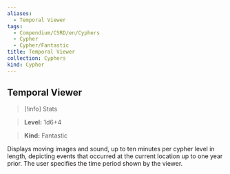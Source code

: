```yaml
---
aliases:
  - Temporal Viewer
tags:
  - Compendium/CSRD/en/Cyphers
  - Cypher
  - Cypher/Fantastic
title: Temporal Viewer
collection: Cyphers
kind: Cypher
---
```

## Temporal Viewer    
>[!info] Stats    
> **Level:** 1d6+4    
> **Kind:** Fantastic  
    
Displays moving images and sound, up to ten minutes per cypher level in length, depicting events that occurred at the current location up to one year prior. The user specifies the time period shown by the viewer.